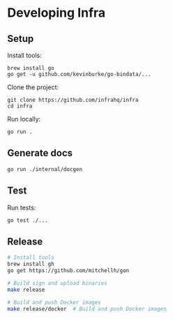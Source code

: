 # Developing Infra

## Setup

Install tools:

```
brew install go
go get -u github.com/kevinburke/go-bindata/...
```

Clone the project:

```
git clone https://github.com/infrahq/infra
cd infra
```

Run locally:

```
go run .
```

## Generate docs

```
go run ./internal/docgen
```

## Test

Run tests:

```
go test ./...
```

## Release

```bash
# Install tools
brew install gh
go get https://github.com/mitchellh/gon

# Build sign and upload binaries
make release

# Build and push Docker images
make release/docker  # Build and push Docker images
```